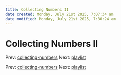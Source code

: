 ```yaml
---
title: Collecting Numbers II
date created: Monday, July 21st 2025, 7:07:34 am
date modified: Monday, July 21st 2025, 7:30:24 am
---
```


# Collecting Numbers II

Prev:
[collecting-numbers](collecting-numbers.md)
Next: [playlist](playlist.md)

Prev:
[collecting-numbers](collecting-numbers.md)
Next: [playlist](playlist.md)
